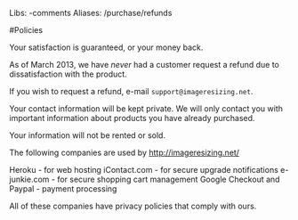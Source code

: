 Libs: -comments
Aliases: /purchase/refunds

#Policies

Your satisfaction is guaranteed, or your money back. 

As of March 2013, we have *never* had a customer request a refund due to dissatisfaction with the product.

If you wish to request a refund, e-mail `support@imageresizing.net`.

Your contact information will be kept private. We will only contact you with important information about products you have already purchased.

Your information will not be rented or sold.

The following companies are used by http://imageresizing.net/

Heroku - for web hosting
iContact.com - for secure upgrade notifications
e-junkie.com - for secure shopping cart management
Google Checkout and Paypal - payment processing

All of these companies have privacy policies that comply with ours.
